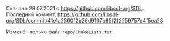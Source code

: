 Скачано 28.07.2021 с <https://github.com/libsdl-org/SDL>.<br>
Последний коммит: <https://github.com/libsdl-org/SDL/commit/41e1a2360f2b26d9167b85f2f2259757d4f5ea28>.

Изменён только файл `repo/CMakeLists.txt`.
